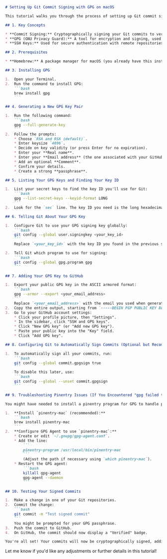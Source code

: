 ````markdown
# Setting Up Git Commit Signing with GPG on macOS

This tutorial walks you through the process of setting up Git commit signing using GPG on your macOS system, ensuring your commits on platforms like GitHub are marked as "Verified".

## 1. Key Concepts

* **Commit Signing:** Cryptographically signing your Git commits to verify their origin and integrity.
* **GPG (GNU Privacy Guard):** A tool for encryption and signing, used here to generate and manage your signing keys.
* **SSH Keys:** Used for secure authentication with remote repositories (not directly for signing commits).

## 2. Prerequisites

* **Homebrew:** A package manager for macOS (you already have this installed).

## 3. Installing GPG

1.  Open your Terminal.
2.  Run the command to install GPG:
    ```bash
    brew install gpg
    ```

## 4. Generating a New GPG Key Pair

1.  Run the following command:
    ```bash
    gpg --full-generate-key
    ```
2.  Follow the prompts:
    * Choose `RSA and RSA (default)`.
    * Enter keysize `4096`.
    * Decide on key validity (or press Enter for no expiration).
    * Enter your **Real name**.
    * Enter your **Email address** (the one associated with your GitHub account).
    * Add an optional **Comment**.
    * Confirm your details.
    * Create a strong **passphrase**.

## 5. Listing Your GPG Keys and Finding Your Key ID

1.  List your secret keys to find the key ID you'll use for Git:
    ```bash
    gpg --list-secret-keys --keyid-format LONG
    ```
2.  Look for the `sec` line. The key ID you need is the long hexadecimal number after `rsa4096/`. For example: `38BAB943F3C286E7`.

## 6. Telling Git About Your GPG Key

1.  Configure Git to use your GPG signing key globally:
    ```bash
    git config --global user.signingkey <your_key_id>
    ```
    Replace `<your_key_id>` with the key ID you found in the previous step (e.g., `38BAB943F3C286E7`).

2.  Tell Git which program to use for signing:
    ```bash
    git config --global gpg.program gpg
    ```

## 7. Adding Your GPG Key to GitHub

1.  Export your public GPG key in the ASCII armored format:
    ```bash
    gpg --armor --export <your_email_address>
    ```
    Replace `<your_email_address>` with the email you used when generating the key.
2.  Copy the entire output, starting from `-----BEGIN PGP PUBLIC KEY BLOCK-----` and ending with `-----END PGP PUBLIC KEY BLOCK-----`.
3.  Go to your GitHub account settings:
    * Click your profile picture, then "Settings".
    * In the sidebar, click "SSH and GPG keys".
    * Click "New GPG key" (or "Add new GPG key").
    * Paste your public key into the "Key" field.
    * Click "Add GPG key".

## 8. Configuring Git to Automatically Sign Commits (Optional but Recommended)

1.  To automatically sign all your commits, run:
    ```bash
    git config --global commit.gpgsign true
    ```
    To disable this later, use:
    ```bash
    git config --global --unset commit.gpgsign
    ```

## 9. Troubleshooting Pinentry Issues (If You Encountered "gpg failed to sign the data")

You might have needed to install a pinentry program for GPG to handle passphrase prompts correctly on macOS.

1.  **Install `pinentry-mac` (recommended):**
    ```bash
    brew install pinentry-mac
    ```
2.  **Configure GPG Agent to use `pinentry-mac`:**
    * Create or edit `~/.gnupg/gpg-agent.conf`.
    * Add the line:
        ```
        pinentry-program /usr/local/bin/pinentry-mac
        ```
        (Adjust the path if necessary using `which pinentry-mac`).
    * Restart the GPG agent:
        ```bash
        killall gpg-agent
        gpg-agent --daemon
        ```

## 10. Testing Your Signed Commits

1.  Make a change in one of your Git repositories.
2.  Commit the change:
    ```bash
    git commit -m "Test signed commit"
    ```
    You might be prompted for your GPG passphrase.
3.  Push the commit to GitHub.
4.  On GitHub, the commit should now display a "Verified" badge.

You're all set! Your commits will now be cryptographically signed, adding a layer of trust to your contributions.
````

Let me know if you'd like any adjustments or further details in this tutorial\!